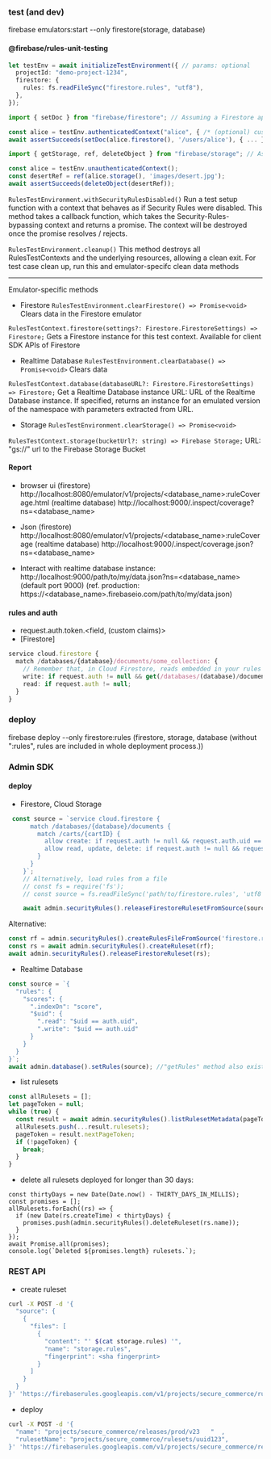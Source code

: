 ### test (and dev)
firebase emulators:start --only firestore(storage, database)

#### @firebase/rules-unit-testing
```ts
let testEnv = await initializeTestEnvironment({ // params: optional
  projectId: "demo-project-1234",
  firestore: {
    rules: fs.readFileSync("firestore.rules", "utf8"),
  },
});
```
```ts
import { setDoc } from "firebase/firestore"; // Assuming a Firestore app and the Firestore emulator for this example

const alice = testEnv.authenticatedContext("alice", { /* (optional) custom claims or overrides for Authentication token payloads */ });
await assertSucceeds(setDoc(alice.firestore(), '/users/alice'), { ... });
```
```ts
import { getStorage, ref, deleteObject } from "firebase/storage"; // Assuming a Cloud Storage app and the Storage emulator for this example

const alice = testEnv.unauthenticatedContext();
const desertRef = ref(alice.storage(), 'images/desert.jpg');
await assertSucceeds(deleteObject(desertRef));
```
`RulesTestEnvironment.withSecurityRulesDisabled()`
Run a test setup function with a context that behaves as if Security Rules were disabled.
This method takes a callback function, which takes the Security-Rules-bypassing context and returns a promise. The context will be destroyed once the promise resolves / rejects.

`RulesTestEnvironment.cleanup()`
This method destroys all RulesTestContexts and the underlying resources, allowing a clean exit.
For test case clean up, run this and emulator-specifc clean data methods

---
Emulator-specific methods
- Firestore 
`RulesTestEnvironment.clearFirestore() => Promise<void>`
Clears data in the Firestore emulator 

`RulesTestContext.firestore(settings?: Firestore.FirestoreSettings) => Firestore;`
Gets a Firestore instance for this test context. Available for client SDK APIs of Firestore

- Realtime Database
`RulesTestEnvironment.clearDatabase() => Promise<void>`
Clears data

`RulesTestContext.database(databaseURL?: Firestore.FirestoreSettings) => Firestore;`
Get a Realtime Database instance 
URL: URL of the Realtime Database instance. If specified, returns an instance for an emulated version of the namespace with parameters extracted from URL.

- Storage
`RulesTestEnvironment.clearStorage() => Promise<void>`

`RulesTestContext.storage(bucketUrl?: string) => Firebase Storage;`
URL: "gs://" url to the Firebase Storage Bucket

#### Report
  - browser ui
  (firestore) http://localhost:8080/emulator/v1/projects/<database_name>:ruleCoverage.html 
  (realtime database) http://localhost:9000/.inspect/coverage?ns=<database_name>
  - Json
  (firestore) http://localhost:8080/emulator/v1/projects/<database_name>:ruleCoverage
  (realtime database) http://localhost:9000/.inspect/coverage.json?ns=<database_name>

- Interact with realtime database instance: http://localhost:9000/path/to/my/data.json?ns=<database_name> (default port 9000) (ref. production: https://<database_name>.firebaseio.com/path/to/my/data.json)

#### rules and auth
- request.auth.token.<field, (custom claims)>
- [Firestore]
```ts
service cloud.firestore {
  match /databases/{database}/documents/some_collection: {
    // Remember that, in Cloud Firestore, reads embedded in your rules are billed operations
    write: if request.auth != null && get(/databases/(database)/documents/users/$(request.auth.uid)).data.admin) == true;
    read: if request.auth != null;
  }
}
```

### deploy
firebase deploy --only firestore:rules (firestore, storage, database (without ":rules", rules are included in whole deployment process.))

### Admin SDK
#### deploy
- Firestore, Cloud Storage
```ts
 const source = `service cloud.firestore {
      match /databases/{database}/documents {
        match /carts/{cartID} {
          allow create: if request.auth != null && request.auth.uid == request.resource.data.ownerUID;
          allow read, update, delete: if request.auth != null && request.auth.uid == resource.data.ownerUID;
        }
      }
    }`;
    // Alternatively, load rules from a file
    // const fs = require('fs');
    // const source = fs.readFileSync('path/to/firestore.rules', 'utf8');

    await admin.securityRules().releaseFirestoreRulesetFromSource(source);
```
Alternative:
```ts
const rf = admin.securityRules().createRulesFileFromSource('firestore.rules', source);
const rs = await admin.securityRules().createRuleset(rf);
await admin.securityRules().releaseFirestoreRuleset(rs);
```

- Realtime Database
```ts
const source = `{
  "rules": {
    "scores": {
      ".indexOn": "score",
      "$uid": {
        ".read": "$uid == auth.uid",
        ".write": "$uid == auth.uid"
      }
    }
  }
}`;
await admin.database().setRules(source); //"getRules" method also exists
```

- list rulesets
```ts
const allRulesets = [];
let pageToken = null;
while (true) {
  const result = await admin.securityRules().listRulesetMetadata(pageToken: pageToken);
  allRulesets.push(...result.rulesets);
  pageToken = result.nextPageToken;
  if (!pageToken) {
    break;
  }
}
```

- delete all rulesets deployed for longer than 30 days:
```
const thirtyDays = new Date(Date.now() - THIRTY_DAYS_IN_MILLIS);
const promises = [];
allRulesets.forEach((rs) => {
  if (new Date(rs.createTime) < thirtyDays) {
    promises.push(admin.securityRules().deleteRuleset(rs.name));
  }
});
await Promise.all(promises);
console.log(`Deleted ${promises.length} rulesets.`);
```

### REST API
- create ruleset
```sh
curl -X POST -d '{
  "source": {
    {
      "files": [
        {
          "content": "' $(cat storage.rules) '",
          "name": "storage.rules",
          "fingerprint": <sha fingerprint>
        }
      ]
    }
  }
}' 'https://firebaserules.googleapis.com/v1/projects/secure_commerce/rulesets'
```

- deploy
```sh
curl -X POST -d '{
  "name": "projects/secure_commerce/releases/prod/v23   "  ,
  "rulesetName": "projects/secure_commerce/rulesets/uuid123",
}' 'https://firebaserules.googleapis.com/v1/projects/secure_commerce/releases'
```
